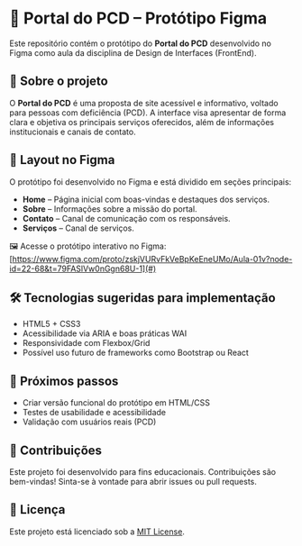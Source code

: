 # 🧩 Portal do PCD – Protótipo Figma

Este repositório contém o protótipo do **Portal do PCD** desenvolvido no Figma como aula da disciplina de Design de Interfaces (FrontEnd).

## 📌 Sobre o projeto

O **Portal do PCD** é uma proposta de site acessível e informativo, voltado para pessoas com deficiência (PCD). A interface visa apresentar de forma clara e objetiva os principais serviços oferecidos, além de informações institucionais e canais de contato.

## 📐 Layout no Figma

O protótipo foi desenvolvido no Figma e está dividido em seções principais:

- **Home** – Página inicial com boas-vindas e destaques dos serviços.
- **Sobre** – Informações sobre a missão do portal.
- **Contato** – Canal de comunicação com os responsáveis.
- **Serviços** – Canal de serviços.
  
🖼️ Acesse o protótipo interativo no Figma:
[https://www.figma.com/proto/zskjVURvFkVeBpKeEneUMo/Aula-01v?node-id=22-68&t=79FASlVw0nGgn68U-1](#)  

## 🛠️ Tecnologias sugeridas para implementação

- HTML5 + CSS3
- Acessibilidade via ARIA e boas práticas WAI
- Responsividade com Flexbox/Grid
- Possível uso futuro de frameworks como Bootstrap ou React

## 🚀 Próximos passos

- Criar versão funcional do protótipo em HTML/CSS
- Testes de usabilidade e acessibilidade
- Validação com usuários reais (PCD)

## 🤝 Contribuições

Este projeto foi desenvolvido para fins educacionais. Contribuições são bem-vindas! Sinta-se à vontade para abrir issues ou pull requests.

## 📄 Licença

Este projeto está licenciado sob a [MIT License](LICENSE).
